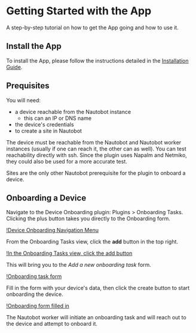 # Getting Started with the App

A step-by-step tutorial on how to get the App going and how to use it.

## Install the App

To install the App, please follow the instructions detailed in the [Installation Guide](../admin/install.md).

## Prequisites

You will need:
- a device reachable from the Nautobot instance
    - this can an IP or DNS name
- the device's credentials
- to create a site in Nautobot

The device must be reachable from the Nautobot and Nautobot worker instances (usually if one can reach it, the other can as well). You can test reachability directly with ssh. Since the plugin uses Napalm and Netmiko, they could also be used for a more accurate test.

Sites are the only other Nautobot prerequisite for the plugin to onboard a device. 

## Onboarding a Device

Navigate to the Device Onboarding plugin: Plugins > Onboarding Tasks. Clicking the plus button takes you directly to the Onboarding form. 

[!Device Onboarding Navigation Menu](../images/menu.png)

From the Onboarding Tasks view, click the **add** button in the top right.

[!In the Onboarding Tasks view, click the add button](../images/onboarding_tasks_full_view.png)

This will bring you to the *Add a new onboarding task* form. 

[!Onboarding task form](../images/single_device_form.png)

Fill in the form with your device's data, then click the create button to start onboarding the device.

[!Onboarding form filled in](../images/onboarding_form_filled.png)

The Nautobot worker will initiate an onboarding task and will reach out to the device and attempt to onboard it.



